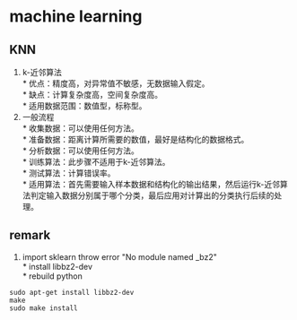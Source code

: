 # machine learning  

## KNN  

  1. k-近邻算法  
    * 优点：精度高，对异常值不敏感，无数据输入假定。  
    * 缺点：计算复杂度高，空间复杂度高。  
    * 适用数据范围：数值型，标称型。  
  2. 一般流程  
    * 收集数据：可以使用任何方法。  
    * 准备数据：距离计算所需要的数值，最好是结构化的数据格式。  
    * 分析数据：可以使用任何方法。  
    * 训练算法：此步骤不适用于k-近邻算法。  
    * 测试算法：计算错误率。  
    * 适用算法：首先需要输入样本数据和结构化的输出结果，然后运行k-近邻算法判定输入数据分别属于哪个分类，最后应用对计算出的分类执行后续的处理。  

## remark  

  1. import sklearn throw error "No module named _bz2"  
    * install libbz2-dev  
    * rebuild python  
  ```
  sudo apt-get install libbz2-dev
  make
  sudo make install
  ```
